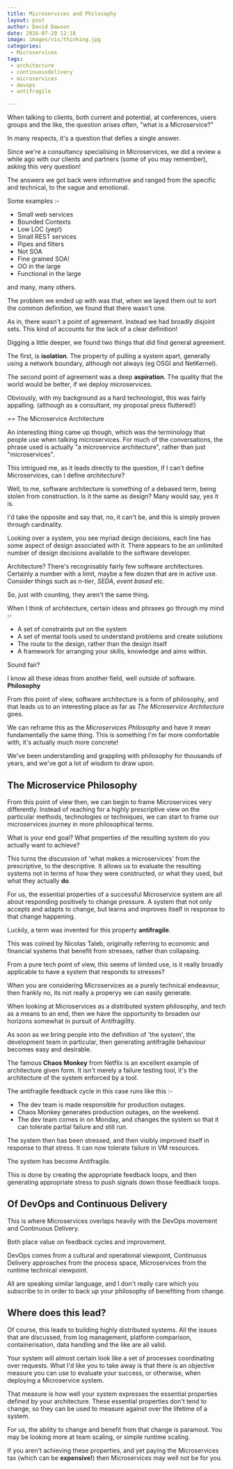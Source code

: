 ```yaml
---
title: Microservices and Philosophy
layout: post
author: David Dawson
date: 2016-07-20 12:18
image: images/vis/thinking.jpg
categories:
 - Microservices
tags:
 - architecture
 - continuousdelivery
 - microservices
 - devops
 - antifragile

---
```


When talking to clients, both current and potential, at conferences, users groups and the like, the question arises often, "what is a Microservice?"

In many respects, it's a question that defies a single answer.

Since we're a consultancy specialising in Microservices, we did a review a while ago with our clients and partners (some of you may remember), asking
this very question!

The answers we got back were informative and ranged from the specific and technical, to the vague and emotional. 

Some examples :-

* Small web services
* Bounded Contexts
* Low LOC (yep!)
* Small REST services
* Pipes and filters
* Not SOA
* Fine grained SOA!
* OO in the large
* Functional in the large

and many, many others.  

The problem we ended up with was that, when we layed them out to sort the common definition, we found that there wasn't one.

As in, there wasn't a point of agreement. Instead we had broadly disjoint sets. This kind of accounts for the lack of a 
clear definition!

Digging a little deeper, we found two things that did find general agreement. 

The first, is **isolation**. The property of pulling a system apart, generally using a network boundary, although not always (eg OSGI and NetKernel).

The second point of agreement was a deep **aspiration**. The quality that the world would be better, if we deploy microservices.

Obviously, with my background as a hard technologist, this was fairly appalling. (although as a consultant, my proposal press fluttered!)
  
== The Microservice Architecture

An interesting thing came up though, which was the terminology that people use when talking microservices. For much of the conversations, the phrase
used is actually "a microservice architecture", rather than just "microservices".

This intrigued me, as it leads directly to the question, if I can't define Microservices, can I define *architecture*?

Well, to me, software architecture is something of a debased term, being stolen from construction. Is it the same as
 design?  Many would say, yes it is. 
 
I'd take the opposite and say that, no, it can't be, and this is simply proven through cardinality. 

Looking over a system, you see myriad design decisions, each line has some aspect of design associated with it. 
There appears to be an unlimited number of design decisions available to the software developer.

Architecture?  There's recognisably fairly few software architectures. Certainly a number with a limit, maybe a few dozen that 
are in active use. Consider things such as *n-tier*, *SEDA*, *event based* etc. 

So, just with counting, they aren't the same thing.

When I think of architecture, certain ideas and phrases go through my mind :-

* A set of constraints put on the system
* A set of mental tools used to understand problems and create solutions
* The route to the design, rather than the design itself
* A framework for arranging your skills, knowledge and aims within.

Sound fair?

I know all these ideas from another field, well outside of software. **Philosophy**

From this point of view, software architecture is a form of philosophy, and that leads us to an 
interesting place as far as *The Microservice Architecture* goes.

We can reframe this as the *Microservices Philosophy* and have it mean fundamentally the same thing. This is something I'm far more comfortable with, 
 it's actually much more concrete!

We've been understanding and grappling with philosophy for thousands of years, and we've got a lot of wisdom to draw upon.
 
## The Microservice Philosophy

From this point of view then, we can begin to frame Microservices very differently. Instead of reaching for a highly prescriptive
view on the particular methods, technologies or techniques, we can start to frame our microservices journey in more philosophical terms.

What is your end goal? What properties of the resulting system do you actually want to achieve?

This turns the discussion of 'what makes a microservices' from the prescriptive, to the descriptive. It allows us to evaluate
the resulting systems not in terms of how they were constructed, or what they used, but what they actually **do**.

For us, the essential properties of a successful Microservice system are all about responding positively to change pressure. 
A system that not only accepts and adapts to change, but learns and improves itself in response to that change happening.

Luckily, a term was invented for this property **antifragile**. 

This was coined by Nicolas Taleb, originally referring to economic and financial systems that benefit from stresses, rather than collapsing.
 
From a pure tech point of view, this seems of limited use, is it really broadly applicable to have a system that responds to stresses?

When you are considering Microservices as a purely technical endeavour, then frankly no, its not really a properyy we can easily generate.
 
When looking at Microservices as a distributed system philosophy, and tech as a means to an end, then we have the opportunity to broaden our horizons 
somewhat in pursuit of Antifragility.

As soon as we bring people into the definition of 'the system', the development team in particular, then generating antifragile behaviour becomes easy and desirable.

The famous **Chaos Monkey** from Netflix is an excellent example of architecture given form. It isn't merely a failure testing tool, it's the architecture of the system
 enforced by a tool.
 
The antifragile feedback cycle in this case runs like this :-

* The dev team is made responsible for production outages.
* Chaos Monkey generates production outages, on the weekend.
* The dev team comes in on Monday, and changes the system so that it can tolerate partial failure and still run. 

The system then has been stressed, and then visibly improved itself in response to that stress. It can now tolerate failure in VM resources.

The system has become Antifragile.

This is done by creating the appropriate feedback loops, and then generating appropriate stress to push signals down those feedback loops.

## Of DevOps and Continuous Delivery

This is where Microservices overlaps heavily with the DevOps movement and Continuous Delivery.

Both place value on feedback cycles and improvement.  

DevOps comes from a cultural and operational viewpoint, Continuous Delivery approaches from the process space, Microservices from the runtime technical viewpoint. 

All are speaking similar language, and I don't really care which you subscribe to in order to back up your philosophy of benefiting from change.

## Where does this lead?

Of course, this leads to building highly distributed systems. All the issues that are discussed, from log management,
platform comparison, containerisation, data handling and the like are all valid. 

Your system will almost certain look like a set of processes coordinating over requests. What I'd like you to take away is 
that there is an objective measure you can use to evaluate your success, or otherwise, when deploying a Microservice system.

That measure is how well your system expresses the essential properties defined by your architecture. These essential
 properties don't tend to change, so they can be used to measure against over the lifetime of a system.
 
For us, the ability to change and benefit from that change is paramout. You may be looking more at team scaling, or simple runtime scaling.

If you aren't achieving these properties, and yet paying the Microservices tax (which can be **expensive!**) then Microservices may well not be for you. 

